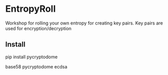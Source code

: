# EntropyRoll
Workshop for rolling your own entropy for creating key pairs. Key pairs are used for encryption/decryption 




## Install 

pip install pycryptodome



base58
pycryptodome
ecdsa


